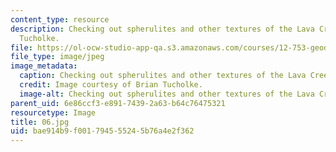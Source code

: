 ```yaml
---
content_type: resource
description: Checking out spherulites and other textures of the Lava Creek Tuff. Brian
  Tucholke.
file: https://ol-ocw-studio-app-qa.s3.amazonaws.com/courses/12-753-geodynamics-seminar-spring-2001/bae914b9f001794555245b76a4e2f362_06.jpg
file_type: image/jpeg
image_metadata:
  caption: Checking out spherulites and other textures of the Lava Creek Tuff.
  credit: Image courtesy of Brian Tucholke.
  image-alt: Checking out spherulites and other textures of the Lava Creek Tu
parent_uid: 6e86ccf3-e891-7439-2a63-b64c76475321
resourcetype: Image
title: 06.jpg
uid: bae914b9-f001-7945-5524-5b76a4e2f362
---
```

